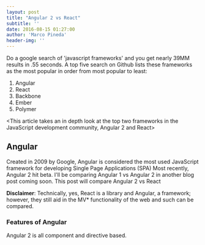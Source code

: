 ```yaml
---
layout: post
title: "Angular 2 vs React"
subtitle: ''
date: 2016-08-15 01:27:00
author: 'Marco Pineda'
header-img: ''
---
```


<p>
Do a google search of 'javascript frameworks' and you get nearly 39MM results in .55 seconds. A top five search on Github lists these frameworks as the most popular in order from most popular to least:
</p>

  <ol>
    <li>Angular</li>
    <li>React</li>
    <li>Backbone</li>
    <li>Ember</li>
    <li>Polymer</li>  
  </ol>

  <This article takes an in depth look at the top two frameworks in the JavaScript development community, Angular 2 and React>

  <h2>Angular</h2>
  <p>
  Created in 2009 by Google, Angular is considered the most used JavaScript framework for developing Single Page Applications (SPA)
  Most recently, Angular 2 hit beta. I'll be comparing Angular 1 vs Angular 2 in another blog post coming soon. This post will compare Angular 2 vs React

  <strong>Disclaimer</strong>: Technically, yes, React is a library and Angular, a framework; however, they still aid in the MV* functionality of the web and such can be compared.

  </p>

  <h3>Features of Angular</h3>  
  <p>
  Angular 2 is all component and directive based.
  </p>
